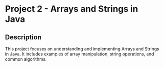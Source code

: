 # Project 2 - Arrays and Strings in Java

## Description
This project focuses on understanding and implementing Arrays and Strings in Java. It includes examples of array manipulation, string operations, and common algorithms.
